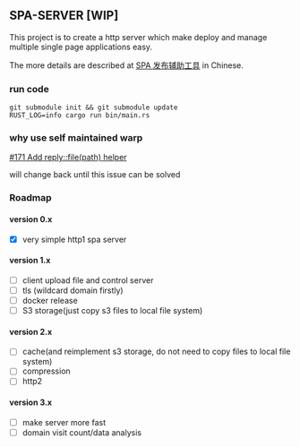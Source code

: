 ## SPA-SERVER [WIP]
This project is to create a http server which make deploy and manage multiple single page applications easy.

The more details are described at [SPA 发布辅助工具](https://github.com/timzaak/blog/issues/80) in Chinese.


### run code
```
git submodule init && git submodule update
RUST_LOG=info cargo run bin/main.rs
```

### why use self maintained warp
[#171 Add reply::file(path) helper](https://github.com/seanmonstar/warp/issues/171)

will change back until this issue can be solved

### Roadmap
#### version 0.x
- [x] very simple http1 spa server

#### version 1.x
- [ ] client upload file and control server 
- [ ] tls (wildcard domain firstly)
- [ ] docker release
- [ ] S3 storage(just copy s3 files to local file system)

#### version 2.x
- [ ] cache(and reimplement s3 storage, do not need to copy files to local file system)
- [ ] compression
- [ ] http2

#### version 3.x
- [ ] make server more fast
- [ ] domain visit count/data analysis
